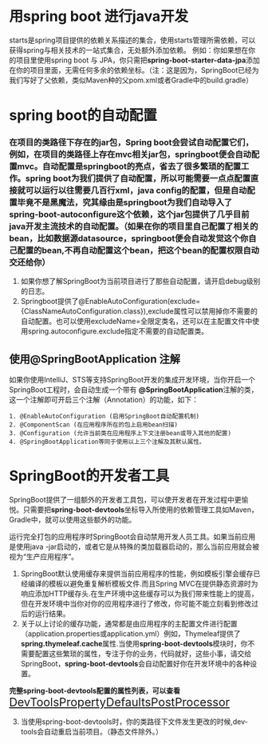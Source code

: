 # 用spring boot 进行java开发
starts是spring项目提供的依赖关系描述的集合，使用starts管理所需依赖，可以获得spring与相关技术的一站式集合，无处额外添加依赖。
例如：你如果想在你的项目里使用spring boot 与 JPA，你只需把**spring-boot-starter-data-jpa**添加在你的项目里面，无需任何多余的依赖坐标。（注：这是因为，SpringBoot已经为我们写好了父依赖，类似Maven种的父pom.xml或者Gradle中的build.gradle）
# spring boot的自动配置
### 在项目的类路径下存在的jar包，Spring boot会尝试自动配置它们，例如，在项目的类路径上存在mvc相关jar包，springboot便会自动配置mvc。自动配置是springboot的亮点，省去了很多繁琐的配置工作。spring boot为我们提供了自动配置，所以可能需要一点点配置直接就可以运行以往需要几百行xml，java config的配置，但是自动配置毕竟不是黑魔法，究其缘由是springboot为我们自动导入了**spring-boot-autoconfigure**这个依赖，这个jar包提供了几乎目前java开发主流技术的自动配置。（如果在你的项目里自己配置了相关的bean，比如数据源datasource，springboot便会自动发觉这个你自己配置的bean,不再自动配置这个bean，把这个bean的配置权限自动交还给你）

1. 如果你想了解SpringBoot为当前项目进行了那些自动配置，请开启debug级别的日志。
2. Springboot提供了@EnableAutoConfiguration(exclude={ClassNameAutoConfiguration.class}),exclude属性可以禁用掉你不需要的自动配置。也可以使用excludeName=全限定类名，还可以在主配置文件中使用spring.autoconfigure.exclude指定不需要的自动配置类。 
## 使用@SpringBootApplication 注解
如果你使用IntelliJ、STS等支持SpringBoot开发的集成开发环境，当你开启一个SpringBoot工程时，会自动生成一个带有 **@SpringBootApplication**注解的类，这一个注解即可开启三个注解（Annotation）的功能，如下：
    
    1. @EnableAutoConfiguration (启用SpringBoot自动配置机制)
    2. @ComponentScan (在应用程序所在的包上启用bean扫描)
    3. @Configuration (允许当前类在应用程序上下文注册bean或导入其他的配置)
    4. @SpringBootApplication等同于使用以上三个注解及其默认属性。
   
# SpringBoot的开发者工具
SpringBoot提供了一组额外的开发者工具包，可以使开发者在开发过程中更愉悦。只需要把**spring-boot-devtools**坐标导入所使用的依赖管理工具如Maven，Gradle中，就可以使用这些额外的功能。

运行完全打包的应用程序时SpringBoot会自动禁用开发人员工具。如果当前应用是使用java -jar启动的，或者它是从特殊的类加载器启动的，那么当前应用就会被视为“生产应用程序”。

1. SpringBoot默认使用缓存来提供当前应用程序的性能，例如模板引擎会缓存已经编译的模板以避免重复解析模板文件.而且Spring MVC在提供静态资源时为响应添加HTTP缓存头.在生产环境中这些缓存可以为我们带来性能上的提高，但在开发环境中当你对你的应用程序进行了修改，你可能不能立刻看到修改过后的运行结果。
2. 关于以上讨论的缓存功能，通常都是由应用程序的主配置文件进行配置（application.properties或application.yml）例如，Thymeleaf提供了**spring.thymeleaf.cache**属性.当使用**spring-boot-devtools**模块时，你不需要配置这些繁琐的属性，专注于你的业务，代码就好，这些小事，请交给SpringBoot，**spring-boot-devtools**会自动配置好你在开发环境中的各种设置。

  
  **完整spring-boot-devtools配置的属性列表，可以查看**<a style="font-size:23px;" href="https://github.com/spring-projects/spring-boot/blob/v2.1.0.RELEASE/spring-boot-project/spring-boot-devtools/src/main/java/org/springframework/boot/devtools/env/DevToolsPropertyDefaultsPostProcessor.java">DevToolsPropertyDefaultsPostProcessor</a>

 3. 当使用spring-boot-devtools时，你的类路径下文件发生更改的时候,dev-tools会自动重启当前项目。（静态文件除外。） 

